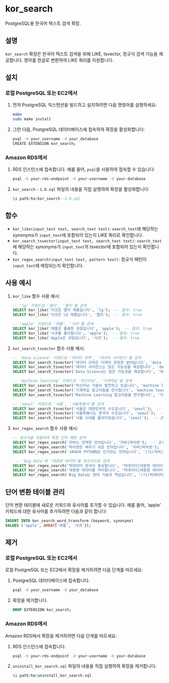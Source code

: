 # kor_search

PostgreSQL용 한국어 텍스트 검색 확장.

## 설명

`kor_search` 확장은 한국어 텍스트 검색을 위해 LIKE, tsvector, 정규식 검색 기능을 제공합니다. 영어를 한글로 변환하여 LIKE 쿼리를 지원합니다.

## 설치

### 로컬 PostgreSQL 또는 EC2에서

1. 먼저 PostgreSQL 익스텐션을 빌드하고 설치하려면 다음 명령어를 실행하세요:

    ```sh
    make
    sudo make install
    ```

2. 그런 다음, PostgreSQL 데이터베이스에 접속하여 확장을 활성화합니다:

    ```sh
    psql -U your_username -d your_database
    CREATE EXTENSION kor_search;
    ```

### Amazon RDS에서

1. RDS 인스턴스에 접속합니다. 예를 들어, `psql`을 사용하여 접속할 수 있습니다:

    ```sh
    psql -h your-rds-endpoint -U your-username -d your-database
    ```

2. `kor_search--1.0.sql` 파일의 내용을 직접 실행하여 확장을 활성화합니다:

    ```sql
    \i path/to/kor_search--1.0.sql
    ```

## 함수

- `kor_like(input_text text, search_text text)`: `search_text`에 해당하는 synonyms가 `input_text`에 포함되어 있는지 LIKE 쿼리로 확인합니다.
- `kor_search_tsvector(input_text text, search_text text)`: `search_text`에 해당하는 synonyms가 `input_text`의 tsvector에 포함되어 있는지 확인합니다.
- `kor_regex_search(input_text text, pattern text)`: 정규식 패턴이 `input_text`에 매칭되는지 확인합니다.

## 사용 예시

1. `kor_like` 함수 사용 예시:

    ```sql
    -- 'lg' 키워드로 '엘지', '앨지'를 검색
    SELECT kor_like('이것은 엘지 제품입니다', 'lg');  -- 결과: true
    SELECT kor_like('이것은 LG 제품입니다', '엘지');  -- 결과: true

    -- 'apple' 키워드로 '애플', '사과'를 검색
    SELECT kor_like('애플은 훌륭한 과일입니다', 'apple');  -- 결과: true
    SELECT kor_like('사과를 좋아합니다', 'apple');  -- 결과: true
    SELECT kor_like('Apple은 과일입니다', '사과');  -- 결과: true
    ```

2. `kor_search_tsvector` 함수 사용 예시:

    ```sql
    -- 'data science' 키워드로 '데이터 과학', '데이터 사이언스'를 검색
    SELECT kor_search_tsvector('데이터 과학은 미래의 유망한 분야입니다', 'data science');  -- 결과: true
    SELECT kor_search_tsvector('데이터 사이언스는 많은 가능성을 제공합니다', 'data science');  -- 결과: true
    SELECT kor_search_tsvector('Data Science는 많은 가능성을 제공합니다', '데이터 과학');  -- 결과: true

    -- 'machine learning' 키워드로 '머신러닝', '기계학습'을 검색
    SELECT kor_search_tsvector('머신러닝 기술이 발전하고 있습니다', 'machine learning');  -- 결과: true
    SELECT kor_search_tsvector('기계학습 알고리즘을 연구합니다', 'machine learning');  -- 결과: true
    SELECT kor_search_tsvector('Machine Learning 알고리즘을 연구합니다', '기계학습');  -- 결과: true

    -- 'seoul' 키워드로 '서울', '서울특별시'를 검색
    SELECT kor_search_tsvector('서울은 대한민국의 수도입니다', 'seoul');  -- 결과: true
    SELECT kor_search_tsvector('서울특별시는 한국의 수도입니다', 'seoul');  -- 결과: true
    SELECT kor_search_tsvector('서울 시내를 돌아다녔습니다', 'seoul');  -- 결과: true
    ```

3. `kor_regex_search` 함수 사용 예시:

   ```sql
   -- 정규식을 사용하여 특정 단어 패턴 검색
   SELECT kor_regex_search('자바는 강력한 언어입니다', '자바|파이썬');  -- 결과: true
   SELECT kor_regex_search('파이썬은 배우기 쉬운 언어입니다', '자바|파이썬');  -- 결과: true
   SELECT kor_regex_search('JAVA와 PYTHON은 인기있는 언어입니다', '(?i)자바|파이썬');  -- 결과: true

    -- 'big data'와 '대용량 데이터'를 정규식으로 검색
   SELECT kor_regex_search('빅데이터 분석이 중요합니다', '빅데이터|대용량 데이터');  -- 결과: true
   SELECT kor_regex_search('대용량 데이터를 처리합니다', '빅데이터|대용량 데이터');  -- 결과: true
   SELECT kor_regex_search('Big Data는 현대 기술의 핵심입니다', '(?i)빅데이터|대용량 데이터');  -- 결과: true
   ```

## 단어 변환 테이블 관리

단어 변환 테이블에 새로운 키워드와 유사어를 추가할 수 있습니다. 예를 들어, 'apple' 키워드에 대한 유사어를 추가하려면 다음과 같이 합니다:

```sql
INSERT INTO kor_search_word_transform (keyword, synonyms)
VALUES ('apple', ARRAY['애플', '사과']);
```
## 제거

### 로컬 PostgreSQL 또는 EC2에서

로컬 PostgreSQL 또는 EC2에서 확장을 제거하려면 다음 단계를 따르세요:

1. PostgreSQL 데이터베이스에 접속합니다.

    ```sh
    psql -U your_username -d your_database
    ```

2. 확장을 제거합니다.

    ```sql
    DROP EXTENSION kor_search;
    ```

### Amazon RDS에서

Amazon RDS에서 확장을 제거하려면 다음 단계를 따르세요:

1. RDS 인스턴스에 접속합니다.

    ```sh
    psql -h your-rds-endpoint -U your-username -d your-database
    ```

2. `uninstall_kor_search.sql` 파일의 내용을 직접 실행하여 확장을 제거합니다:

    ```sql
    \i path/to/uninstall_kor_search.sql
    ```
